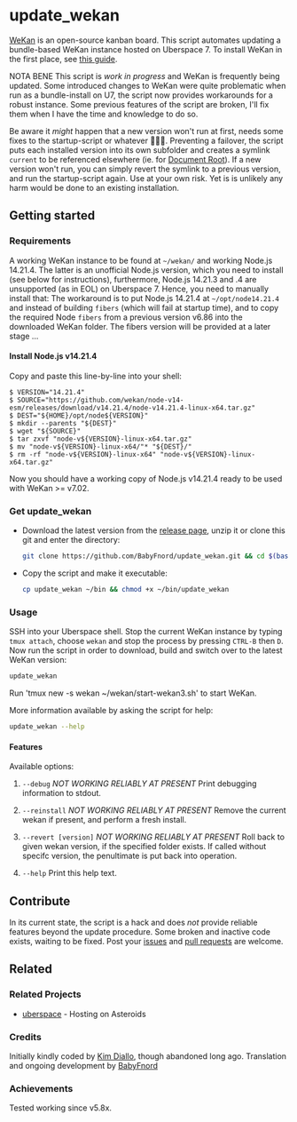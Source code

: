 # update_wekan

[WeKan](https://wekan.github.io) is an open-source kanban board. This script automates updating a bundle-based WeKan instance hosted on Uberspace 7. To install WeKan in the first place, see [this guide](https://lab.uberspace.de/guide_wekan.html).

NOTA BENE
This script is _work in progress_ and WeKan is frequently being updated. Some introduced changes to WeKan were quite problematic when run as a bundle-install on U7, the script now provides workarounds for a robust instance. Some previous features of the script are broken, I'll fix them when I have the time and knowledge to do so. 

Be aware it _might_ happen that a new version won't run at first, needs some fixes to the startup-script or whatever 🤷🏻‍♂️. Preventing a failover, the script puts each installed version into its own subfolder and creates a symlink `current` to be referenced elsewhere (ie. for [Document Root](https://manual.uberspace.de/web-documentroot/)). If a new version won't run, you can simply revert the symlink to a previous version, and run the startup-script again. Use at your own risk. Yet is is unlikely any harm would be done to an existing installation. 

## Getting started

### Requirements

A working WeKan instance to be found at `~/wekan/` and working Node.js 14.21.4. The latter is an unofficial Node.js version, which you need to install (see below for instructions), furthermore, Node.js 14.21.3 and .4 are unsupported (as in EOL) on Uberspace 7. Hence, you need to manually install that: The workaround is to put Node.js 14.21.4 at `~/opt/node14.21.4` and instead of building `fibers` (which will fail at startup time), and to copy the required Node `fibers` from a previous version v6.86 into the downloaded WeKan folder. The fibers version will be provided at a later stage …

#### Install Node.js v14.21.4

Copy and paste this line-by-line into your shell:
```
$ VERSION="14.21.4"
$ SOURCE="https://github.com/wekan/node-v14-esm/releases/download/v14.21.4/node-v14.21.4-linux-x64.tar.gz"
$ DEST="${HOME}/opt/node${VERSION}"
$ mkdir --parents "${DEST}"
$ wget "${SOURCE}"
$ tar zxvf "node-v${VERSION}-linux-x64.tar.gz"
$ mv "node-v${VERSION}-linux-x64/"* "${DEST}/"
$ rm -rf "node-v${VERSION}-linux-x64" "node-v${VERSION}-linux-x64.tar.gz"
```
Now you should have a working copy of Node.js v14.21.4 ready to be used with WeKan >= v7.02.

### Get update_wekan

* Download the latest version from the [release page](https://github.com/BabyFnord/update_wekan/releases), unzip it or clone this git and enter the directory:
  ```bash
  git clone https://github.com/BabyFnord/update_wekan.git && cd $(basename $_ .git)
  ```

* Copy the script and make it executable:
  ```bash
  cp update_wekan ~/bin && chmod +x ~/bin/update_wekan
  ```

### Usage

SSH into your Uberspace shell. Stop the current WeKan instance by typing `tmux attach`, choose `wekan` and stop the process by pressing `CTRL-B` then `D`. Now run the script in order to download, build and switch over to the latest WeKan version:
```bash
update_wekan
```
Run 'tmux new -s wekan ~/wekan/start-wekan3.sh' to start WeKan.

More information available by asking the script for help:
```bash
update_wekan --help
```

#### Features

Available options:
1. `--debug` _NOT WORKING RELIABLY AT PRESENT_
Print debugging information to stdout.

1. `--reinstall` _NOT WORKING RELIABLY AT PRESENT_
Remove the current wekan if present, and perform a fresh install.

1. `--revert [version]` _NOT WORKING RELIABLY AT PRESENT_
Roll back to given wekan version, if the specified folder exists.
If called without specifc version, the penultimate is put back into operation.

1. `--help`
Print this help text.


## Contribute

In its current state, the script is a hack and does _not_ provide reliable features beyond the update procedure. Some broken and inactive code exists, waiting to be fixed. Post your [issues](https://github.com/BabyFnord/uberspace-update_wekan/issues) and [pull requests](https://github.com/BabyFnord/uberspace-update_wekan/pulls) are welcome.

## Related

### Related Projects

* [uberspace](https://uberspace.de) - Hosting on Asteroids

### Credits

Initially kindly coded by [Kim Diallo](https://diallo.kim), though abandoned long ago.
Translation and ongoing development by [BabyFnord](https://github.com/BabyFnord)

### Achievements

Tested working since v5.8x. 

